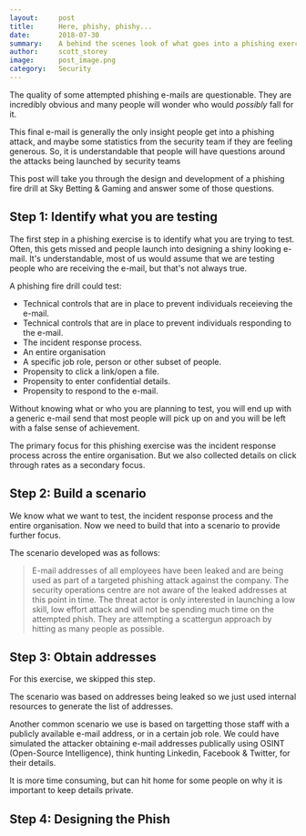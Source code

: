 ```yaml
---
layout:     post
title:      Here, phishy, phishy...
date:       2018-07-30
summary:    A behind the scenes look of what goes into a phishing exercise targeting an entire company. 
author:     scott_storey
image:      post_image.png
category:   Security
---
```


The quality of some attempted phishing e-mails are questionable. They are incredibly obvious and many people will wonder who would *possibly* fall for it. 

This final e-mail is generally the only insight people get into a phishing attack, and maybe some statistics from the security team if they are feeling generous. So, it is understandable that people will have questions around the attacks being launched by security teams

This post will take you through the design and development of a phishing fire drill at Sky Betting & Gaming and answer some of those questions.

## Step 1: Identify what you are testing
The first step in a phishing exercise is to identify what you are trying to test. Often, this gets missed and people launch into designing a shiny looking e-mail. It's understandable, most of us would assume that we are testing people who are receiving the e-mail, but that's not always true.

A phishing fire drill could test:
* Technical controls that are in place to prevent individuals receieving the e-mail.
* Technical controls that are in place to prevent individuals responding to the e-mail.
* The incident response process.
* An entire organisation
* A specific job role, person or other subset of people.
* Propensity to click a link/open a file.
* Propensity to enter confidential details.
* Propensity to respond to the e-mail.

Without knowing what or who you are planning to test, you will end up with a generic e-mail send that most people will pick up on and you will be left with a false sense of achievement.

The primary focus for this phishing exercise was the incident response process across the entire organisation. But we also collected details on click through rates as a secondary focus.

## Step 2: Build a scenario

We know what we want to test, the incident response process and the entire organisation. Now we need to build that into a scenario to provide further focus.

The scenario developed was as follows:

> E-mail addresses of all employees have been leaked and are being used as part of a targeted phishing attack against the company. The security operations centre are not aware of the leaked addresses at this point in time. The threat actor is only interested in launching a low skill, low effort attack and will not be spending much time on the attempted phish. They are attempting a scattergun approach by hitting as many people as possible.

## Step 3: Obtain addresses

For this exercise, we skipped this step. 

The scenario was based on addresses being leaked so we just used internal resources to generate the list of addresses. 

Another common scenario we use is based on targetting those staff with a publicly available e-mail address, or in a certain job role. We could have simulated the attacker obtaining e-mail addresses publically using OSINT (Open-Source Intelligence), think hunting Linkedin, Facebook & Twitter, for their details.

It is more time consuming, but can hit home for some people on why it is important to keep details private.

## Step 4: Designing the Phish

